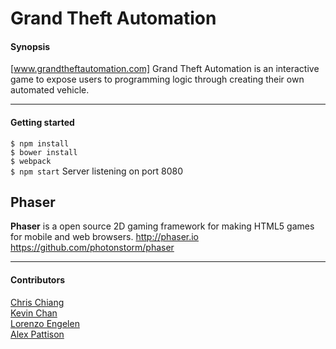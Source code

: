 # Grand Theft Automation

#### Synopsis
[www.grandtheftautomation.com]
Grand Theft Automation is an interactive game to expose users to programming logic through creating their own automated vehicle.

---
#### Getting started
`$ npm install`  
`$ bower install`  
`$ webpack`  
`$ npm start`
Server listening on port 8080

## Phaser
**Phaser** is a open source 2D gaming framework for making HTML5 games for mobile and web browsers.
<http://phaser.io>
<https://github.com/photonstorm/phaser>

---
#### Contributors
[Chris Chiang](https://github.com/cchrispy)  
[Kevin Chan](https://github.com/kevindchan)  
[Lorenzo Engelen](https://github.com/lorenzoengelen)  
[Alex Pattison](https://github.com/AlexPattison)

